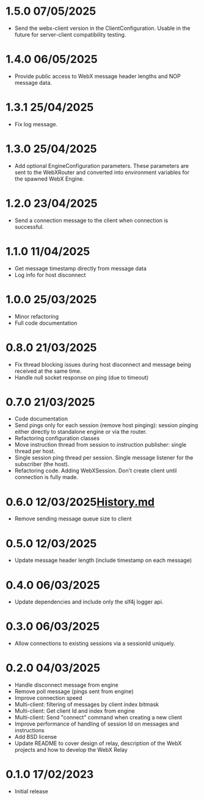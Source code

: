 1.5.0 07/05/2025
================
 * Send the webx-client version in the ClientConfiguration. Usable in the future for server-client compatibility testing.

1.4.0 06/05/2025
================
 * Provide public access to WebX message header lengths and NOP message data.

1.3.1 25/04/2025
================
 * Fix log message.

1.3.0 25/04/2025
================
 * Add optional EngineConfiguration parameters. These parameters are sent to the WebXRouter and converted into environment variables for the spawned WebX Engine.

1.2.0 23/04/2025
================
 * Send a connection message to the client when connection is successful.

1.1.0 11/04/2025
================
 * Get message timestamp directly from message data
 * Log info for host disconnect

1.0.0 25/03/2025
================
 * Minor refactoring
 * Full code documentation

0.8.0 21/03/2025
================
 * Fix thread blocking issues during host disconnect and message being received at the same time.
 * Handle null socket response on ping (due to timeout)

0.7.0 21/03/2025
================
 * Code documentation
 * Send pings only for each session (remove host pinging): session pinging either directly to standalone engine or via the router.
 * Refactoring configuration classes
 * Move instruction thread from session to instruction publisher: single thread per host.
 * Single session ping thread per session. Single message listener for the subscriber (the host).
 * Refactoring code. Adding WebXSession. Don't create client until connection is fully made. 

0.6.0 12/03/2025[History.md](History.md)
================
 * Remove sending message queue size to client

0.5.0 12/03/2025
================
 * Update message header length (include timestamp on each message)

0.4.0 06/03/2025
================
 * Update dependencies and include only the slf4j logger api.

0.3.0 06/03/2025
================
 * Allow connections to existing sessions via a sessionId uniquely.

0.2.0 04/03/2025
================
 * Handle disconnect message from engine
 * Remove poll message (pings sent from engine)
 * Improve connection speed
 * Multi-client: filtering of messages by client index bitmask
 * Multi-client: Get client Id and index from engine
 * Multi-client: Send "connect" command when creating a new client
 * Improve performance of handling of session Id on messages and instructions
 * Add BSD license
 * Update README to cover design of relay, description of the WebX projects and how to develop the WebX Relay

0.1.0 17/02/2023
================
 * Initial release
